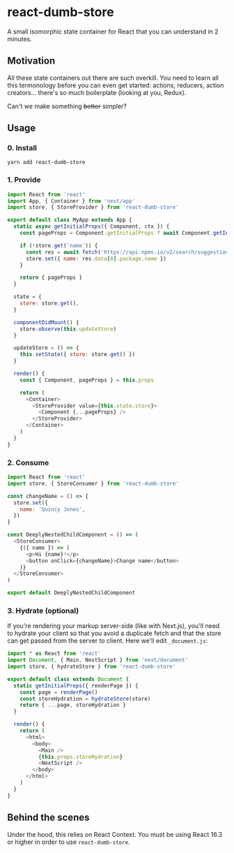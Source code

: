 # react-dumb-store

A small isomorphic state container for React that you can understand in 2 minutes.

## Motivation

All these state containers out there are such overkill. You need to learn all this termonology before you can even get started: actions, reducers, action creators... there's so much boilerplate (looking at you, Redux). 

Can't we make something <s>better</s> simpler? 

## Usage

### 0. Install

    yarn add react-dumb-store

### 1. Provide

```js
import React from 'react'
import App, { Container } from 'next/app'
import store, { StoreProvider } from 'react-dumb-store'

export default class MyApp extends App {
  static async getInitialProps({ Component, ctx }) {
    const pageProps = Component.getInitialProps ? await Component.getInitialProps(ctx) : {}

    if (!store.get('name')) {
      const res = await fetch('https://api.npms.io/v2/search/suggestions?q=react')
      store.set({ name: res.data[0].package.name })
    }

    return { pageProps }
  }

  state = {
    store: store.get(),
  }

  componentDidMount() {
    store.observe(this.updateStore)
  }

  updateStore = () => {
    this.setState({ store: store.get() })
  }

  render() {
    const { Component, pageProps } = this.props

    return (
      <Container>
        <StoreProvider value={this.state.store}>
          <Component {...pageProps} />
        </StoreProvider>
      </Container>
    )
  }
}
```

### 2. Consume

```js
import React from 'react'
import store, { StoreConsumer } from 'react-dumb-store'

const changeName = () => {
  store.set({
    name: 'Quincy Jones',
  })
}

const DeeplyNestedChildComponent = () => (
  <StoreConsumer>
    {({ name }) => (
      <p>Hi {name}!</p>
      <button onClick={changeName}>Change name</button>
    )}
  </StoreConsumer>
)

export default DeeplyNestedChildComponent
```

### 3. Hydrate (optional)

If you're rendering your markup server-side (like with Next.js), you'll need to hydrate your client so that you avoid a duplicate fetch and that the store can get passed from the server to client. Here we'll edit `_document.js`:

```js
import * as React from 'react'
import Document, { Main, NextScript } from 'next/document'
import store, { hydrateStore } from 'react-dumb-store'

export default class extends Document {
  static getInitialProps({ renderPage }) {
    const page = renderPage()
    const storeHydration = hydrateStore(store)
    return { ...page, storeHydration }
  }

  render() {
    return (
      <html>
        <body>
          <Main />
          {this.props.storeHydration}
          <NextScript />
        </body>
      </html>
    )
  }
}

```

## Behind the scenes

Under the hood, this relies on React Context. You must be using React 16.3 or higher in order to use `react-dumb-store`.